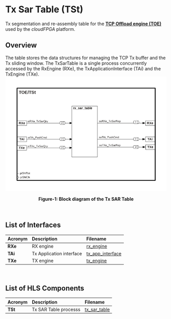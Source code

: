 # Tx Sar Table (TSt)
Tx segmentation and re-assembly table for the **[TCP Offload engine (TOE)](./TOE.md)** used by the *cloudFPGA* platform. 

## Overview
The table stores the data structures for managing the TCP Tx buffer and the Tx sliding window.
The TxSarTable is a single process concurrently accessed by the RxEngine (RXe), the TxApplicationInterface (TAi) and the TxEngine (TXe).
![Block diagram of the TOE/TSt](./images/Fig-TOE-TSt-Structure.bmp#center)
<p align="center"><b>Figure-1: Block diagram of the Tx SAR Table</b></p>
<br>

## List of Interfaces

| Acronym         | Description                                           | Filename
|:----------------|:------------------------------------------------------|:--------------
|  **RXe**        | RX engine                                             | [rx_engine](../../SRA/LIB/SHELL/LIB/hls/toe/src/rx_engine/src/rx_engine.cpp)
|  **TAi**        | Tx Application interface                              | [tx_app_interface](../../SRA/LIB/SHELL/LIB/hls/toe/src/tx_app_interface/tx_app_interface.cpp)
|  **TXe**        | TX engine                                             | [tx_engine](../../SRA/LIB/SHELL/LIB/hls/toe/src/tx_engine/src/tx_engine.cpp)


<br>

## List of HLS Components

| Acronym         | Description                                           | Filename
|:----------------|:------------------------------------------------------|:--------------
| **TSt**         | Tx SAR Table processs                                 | [tx_sar_table](../../SRA/LIB/SHELL/LIB/hls/toe/src/tx_sar_table/tx_sar_table.cpp)

<br>

